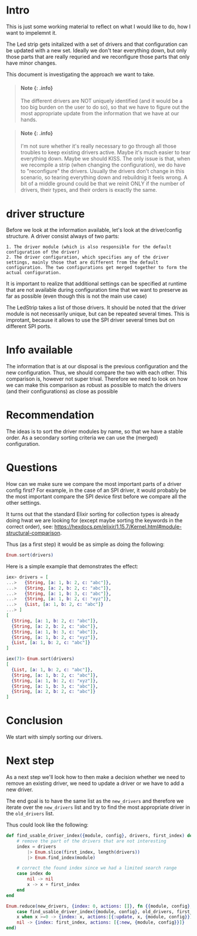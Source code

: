 <!--
Copyright 2024, Matthias Reik <fledex@reik.org>

SPDX-License-Identifier: Apache-2.0
-->
# Intro
This is just some working material to reflect on what I would like to do, how I want to impelemnt it.

The Led strip gets initalized with a set of drivers and that configuration can be updated with a new set.
Ideally we don't tear everything down, but only those parts that are really requried and we reconfigure those parts that only have minor changes.

This document is investigating the approach we want to take.

> #### Note {: .info}
> 
> The different drivers are NOT uniquely identified (and it would be a too big burden on
> the user to do so), so that we have to figure out the most appropriate update from the
> information that we have at our hands.

> #### Note {: .info}
> 
> I'm not sure whether it's really necessary to go through all those troubles to keep
> existing drivers active. Maybe it's much easier to tear everything down. Maybe we should
> KISS. The only issue is that, when we recompile a strip (when changing the
> configuration), we do have to "reconfigure" the drivers.
> Usually the drivers don't change in this scenario, so tearing everything down and
> rebuildnig it feels wrong.
> A bit of a middle ground could be that we reinit ONLY if the number of drivers, their
> types, and their orders is exactly the same.

# driver structure
Before we look at the information available, let's look at the driver/config structure.
A driver consist always of two parts:

    1. The driver module (which is also responsible for the default configuration of the driver)
    2. The driver configuration, which specifies any of the driver settings, mainly those that are different from the default configuration. The two configurations get merged together to form the actual configuration. 

It is important to realize that additional settings can be specified at runtime that are not available during configuration time that we want to preserve as far as possible (even though this is not the main use case)

The LedStrip takes a list of those drivers. It should be noted that the driver module is not necessarily unique, but can be repeated several times. This is improtant, because it allows to use the SPI driver several times but on different SPI ports.

# Info available
The information that is at our disposal is the previous configuration and the new configuration. Thus, we should compare the two with each other. This comparison is, however not super trival. Therefore we need to look on how we can make this comparison as robust as possible to match the drivers (and their configurations) as close as possible

# Recommendation
The ideas is to sort the driver modules by name, so that we have a stable order.
As a secondary sorting criteria we can use the (merged) configuration.

# Questions
How can we make sure we compare the most important parts of a driver config first? For example, in the case of an SPI driver, it would probably be the most important compare the SPI device first before we compare all the other settings.

It turns out that the standard Elixir sorting for collection types is already doing hwat we are looking for (except maybe sorting the keywords in the correct order), see:
https://hexdocs.pm/elixir/1.15.7/Kernel.html#module-structural-comparison. 

Thus (as a first step) it would be as simple as doing the following:

```elixir
Enum.sort(drivers)
```

Here is a simple example that demonstrates the effect:

```elixir
iex> drivers = [
...>   {String, [a: 1, b: 2, c: "abc"]},
...>   {String, [a: 2, b: 2, c: "abc"]},
...>   {String, [a: 1, b: 3, c: "abc"]},
...>   {String, [a: 1, b: 2, c: "xyz"]},
...>   {List, [a: 1, b: 2, c: "abc"]}
...> ]
[
  {String, [a: 1, b: 2, c: "abc"]},
  {String, [a: 2, b: 2, c: "abc"]},
  {String, [a: 1, b: 3, c: "abc"]},
  {String, [a: 1, b: 2, c: "xyz"]},
  {List, [a: 1, b: 2, c: "abc"]}
]

iex(7)> Enum.sort(drivers)
[
  {List, [a: 1, b: 2, c: "abc"]},
  {String, [a: 1, b: 2, c: "abc"]},
  {String, [a: 1, b: 2, c: "xyz"]},
  {String, [a: 1, b: 3, c: "abc"]},
  {String, [a: 2, b: 2, c: "abc"]}
]
```

# Conclusion
We start with simply sorting our drivers. 

# Next step
As a next step we'll look how to then make a decision whether we need to remove an existing  driver, we need to update a driver or we have to add a new driver.

The end goal is to have the same list as the `new_drivers` and therefore we iterate over the `new_drivers` list and try to find the most appropriate driver in the `old_drivers` list.

Thus could look like the following:
```elixir
def find_usable_driver_index({module, config}, drivers, first_index) do
    # remove the part of the drivers that are not interesting
    index = drivers
        |> Enum.slice(first_index, length(drivers))
        |> Enum.find_index(module)

    # correct the found index since we had a limited search range
    case index do
        nil -> nil
        x -> x + first_index
    end
end

Enum.reduce(new_drivers, {index: 0, actions: []}, fn {{module, config}, {index: first_index, actions: actions} = acc}) ->
    case find_usable_driver_index({module, config}, old_drivers, first_index) do
    x when x >=0 -> {index: x, actions:[{:update, x, {module, config}}]}
    nil -> {index: first_index, actions: [{:new, {module, config}}]}
end)
```